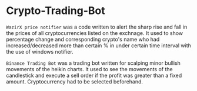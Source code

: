 # Crypto-Trading-Bot

`WazirX price notifier` was a code written to alert the sharp rise and fall in the prices of all cryptocurrencies listed on the exchnage. It used to show percentage change and corresponding crypto's name who had increased/decreased more than certain % in under certain time interval with the use of windows notifier.

`Binance Trading Bot` was a trading bot written for scalping minor bullish movements of the heikin charts. It used to see the movements of the candlestick and execute a sell order if the profit was greater than a fixed amount. Cryptocurrency had to be selected beforehand.
